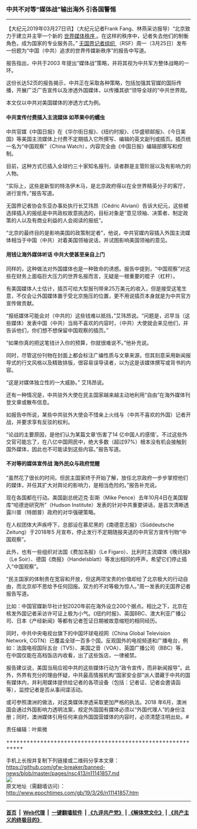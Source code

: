 ### 中共不对等“媒体战”输出海外 引各国警惕
------------------------

<p>
 【大纪元2019年03月27日讯】（大纪元记者Frank Fang、林燕采访报导）“北京致力于建立并主宰一个新的
 <a href="http://www.epochtimes.com/gb/tag/%E4%B8%96%E7%95%8C%E5%AA%92%E4%BD%93%E7%A7%A9%E5%BA%8F.html">
  世界媒体秩序
 </a>
 。在这样的秩序中，记者失去他们的制衡角色，成为国家的专业服务员。”
 <a href="http://www.epochtimes.com/gb/tag/%E6%97%A0%E5%9B%BD%E7%95%8C%E8%AE%B0%E8%80%85%E7%BB%84%E7%BB%87.html">
  无国界记者组织
 </a>
 （RSF）周一（3月25日）发布一份题为“中国（中共）追求的世界传媒新秩序”的报告中写道。
</p>
<p>
 报告指出，中共于2003 年提出“媒体战”策略，并将其视为中共军方整体战略的一环。
</p>
<p>
 这份长达52页的报告揭示，中共正在采取各种策略，包括加强其官媒的国际传播，开展广泛广告宣传以及渗透外国媒体，以传播其欲“领导全球的”中共世界观。
</p>
<p>
 本文仅以中共对美国媒体的渗透方式为例。
</p>
<h4>
 中共宣传付费插入主流媒体 如苹果中的蠕虫
</h4>
<p>
 中共官媒《中国日报》在《华尔街日报》、《纽约时报》、《华盛顿邮报》、《今日美国》等美国主流媒体上付费不定期插入它所撰写、编辑的英文副刊或插页。插页统一名为“中国观察”（China Watch），内容完全由《中国日报》编辑部撰写和控制。
</p>
<p>
 目前，这种方式已插入全球约三十家知名报刊，读者群是主管阶层以及有影响力的人物。
</p>
<p>
 “实际上，这些是新型的特洛伊木马，是北京政府得以在全世界精英分子的客厅，进行宣传。”报告写道。
</p>
<p>
 无国界记者协会东亚办事处执行长艾玮昂（Cédric Alviani）告诉大纪元，这些被选择插入的报纸是中共政权故意挑选的，目标对象是“意见领袖、决策者、制定政策的人以及有商业利益的人会阅读的报纸”。
</p>
<p>
 “北京的最终目的是影响美国的政策制定者”，他说，中共官媒内容插入外国主流媒体相当于中国（中共）对着美国领袖说话，并试图影响美国领袖的意见。
</p>
<h4>
 用钱让海外媒体听话 中共大使甚至亲自上门
</h4>
<p>
 同样的，这种做法对外国媒体也是一种致命的诱惑。报告中提到，“中国观察”对这些在财务上面临巨大压力的世界名报而言，无疑是一根重要的棍子（杠杆）。
</p>
<p>
 有美国媒体人士估计，插页可给大型报刊带来25万美元的收入，但是接受这笔生意，不仅会让外国媒体置于受北京施压的位置，更不用说插页本身就是为中共官方宣传做贡献。
</p>
<p>
 “报纸媒体可能会对（中共的）这些钱难以抵挡，”艾玮昂说。“问题是，迟早当（这些媒体）发表中国（中共）当局不喜欢的内容时，（中共）大使就会来见他们，并告诉他们，你们想不想保留中国观察的插页。”
</p>
<p>
 “如果你真的把这笔钱计入你的预算，你就很难说不。”他补充说。
</p>
<p>
 同时，尽管这份刊物在封面上都会标注广编性质与文章来源，但其刻意采用新闻报导式的行文风格以及精致排版，很容易误导读者，以为这是该媒体撰写或背书的内容。
</p>
<p>
 “这是对媒体独立性的一大威胁。” 艾玮昂说。
</p>
<p>
 还有一种情况是，中共驻外大使在民主国家越来越主动地利用“自由”在海外媒体刊登文章或散布信息。
</p>
<p>
 如报告中所说，某些中共驻外大使会不惜亲上火线与（中共不喜欢的外国）记者开战，并要求享有反驳的权利。
</p>
<p>
 “论战的主要原因，是他们认为某篇文章‘伤害了14 亿中国人的感情’。不过这些外交官可能忘了，在八亿中国网民中，绝大多数（超过97%）根本没有机会接触到国外媒体，因此也不可能读到这些内容。”报告写道。
</p>
<h4>
 不对等的媒体宣传战 海外民众与政府觉醒
</h4>
<p>
 “虽然花了很长的时间，但民主国家终于开始了解，放任北京政府一步步掌控他们的媒体，并任其扩大对舆论的影响力，是相当危险的。”报告补充说。
</p>
<p>
 现在各国都在行动。美国副总统迈克‧彭斯（Mike Pence）去年10月4日在美国智库“哈德逊研究所”（Hudson Institute）发表的针对中共重要讲话，是首次清晰透露川普（特朗普）政府的对华强硬策略。
</p>
<p>
 在人权团体大声疾呼下，总部设在慕尼黑的《南德意志报》（Süddeutsche Zeitung）于2018年5 月宣布，停止发行不定期随报夹送的中共官方宣传刊物“中国观察”。
</p>
<p>
 此外，也有一些组织对法国《费加洛报》（Le Figaro）、比利时主流媒体《晚讯报》（Le Soir）、德国《商报》（Handelsblatt）等发出相同的呼声，希望它们停止插入“中国观察”。
</p>
<p>
 “民主国家的体制贵在宽容和开放，但这两项宝贵的价值却给了北京极大的行动自由，而北京却不思给予任何回报。双方的不对等极为惊人。”周一发表的无国界记者报告写道。
</p>
<p>
 比如：中国官媒新华社计划2020年前在海外设立200个据点。相比之下，北京在核发外国记者采访许可证上极为小气。《纽约时报》、英国BBC、澳大利亚广播公司、日本《产经新闻》等都有记者签证日期被故意缩短的相同经历。
</p>
<p>
 同时，中共中央电视台旗下的中国环球电视网（China Global Television Network, CGTN）已覆盖全球一百多个国。反观国外的电视频道和广播电台，例如：法国电视国际五台（TV5）、美国之音（VOA）、英国广播公司（BBC）等，在中国仅能在高档饭店内收看，出了这些饭店，一律被禁。
</p>
<p>
 报告建议说，美国当局应视中共的这些媒体行动为“政令宣传，而非新闻报导”。此外，外界有充分的理由怀疑，中共最高情报机构“国家安全部”派人潜藏于中共的国有媒体内，并利用媒体提供给记者的各项设备（包括：记者证、记者会邀请函等），监控记者是否从事间谍活动。
</p>
<p>
 或可参照澳洲的做法，对这类媒体渗透采取更加严格的执法。2018 年6月，澳洲国会通过外国影响力透明法案，规定外国国有媒体必须以“外国代理人”的身份注册；同时，澳洲媒体引用任何来自外国国营媒体的内容时，必须清楚注明出处。#
</p>
<p>
 责任编辑：叶紫微
</p>

+++++++++++++++++++++++++++++++++++++++++++++++++++++++++++<br/><br/>
手机上长按并复制下列链接或二维码分享本文章：<br/>
https://github.com/gfw-breaker/banned-news/blob/master/pages/nsc413/n11141857.md <br/>
<a href='https://github.com/gfw-breaker/banned-news/blob/master/pages/nsc413/n11141857.md'><img src='https://github.com/gfw-breaker/banned-news/blob/master/pages/nsc413/n11141857.md.png'/></a> <br/>
原文地址（需翻墙访问）：http://www.epochtimes.com/gb/19/3/26/n11141857.htm


------------------------
#### [首页](https://github.com/gfw-breaker/banned-news/blob/master/README.md) &nbsp;|&nbsp; [Web代理](https://github.com/labour-camp/helloworld) &nbsp;|&nbsp; [一键翻墙软件](https://github.com/gfw-breaker/nogfw/blob/master/README.md) &nbsp;| [《九评共产党》](https://github.com/gfw-breaker/9ping.md/blob/master/README.md#九评之一评共产党是什么) | [《解体党文化》](https://github.com/gfw-breaker/jtdwh.md/blob/master/README.md) | [《共产主义的终极目的》](https://github.com/gfw-breaker/gczydzjmd.md/blob/master/README.md)

